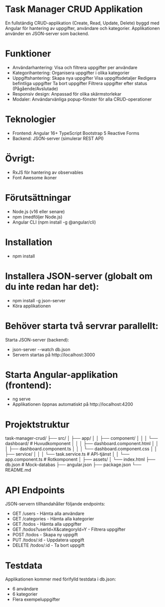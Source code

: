 # Task Manager CRUD Applikation
En fullständig CRUD-applikation (Create, Read, Update, Delete) byggd med Angular för hantering av uppgifter, användare och kategorier. Applikationen använder en JSON-server som backend.

# Funktioner
- Användarhantering: Visa och filtrera uppgifter per användare
- Kategorihantering: Organisera uppgifter i olika kategorier
- Uppgiftshantering:
Skapa nya uppgifter
Visa uppgiftsdetaljer
Redigera befintliga uppgifter
Ta bort uppgifter
Filtrera uppgifter efter status (Pågående/Avslutade)
- Responsiv design: Anpassad för olika skärmstorlekar
- Modaler: Användarvänliga popup-fönster för alla CRUD-operationer

# Teknologier
- Frontend:
Angular 16+
TypeScript
Bootstrap 5
Reactive Forms
- Backend:
JSON-server (simulerar REST API)

# Övrigt:
- RxJS för hantering av observables
- Font Awesome ikoner

# Förutsättningar
- Node.js (v16 eller senare)
- npm (medföljer Node.js)
- Angular CLI (npm install -g @angular/cli)

# Installation
- npm install
# Installera JSON-server (globalt om du inte redan har det):
- npm install -g json-server
- Köra applikationen
# Behöver starta två servrar parallellt:
Starta JSON-server (backend):
- json-server --watch db.json
- Servern startas på http://localhost:3000

# Starta Angular-applikation (frontend):
- ng serve
- Applikationen öppnas automatiskt på http://localhost:4200

# Projektstruktur
task-manager-crud/
├── src/
│   ├── app/
│   │   ├── component/
│   │   │   └── dashboard/             # Huvudkomponent
│   │   │       ├── dashboard.component.html
│   │   │       ├── dashboard.component.ts
│   │   │       └── dashboard.component.css
│   │   ├── service/
│   │   │   └── task.service.ts        # API-tjänst
│   │   └── app.component.ts           # Rotkomponent
│   ├── assets/
│   └── index.html
├── db.json                            # Mock-databas
├── angular.json
├── package.json
└── README.md

# API Endpoints
JSON-servern tillhandahåller följande endpoints:
- GET /users - Hämta alla användare
- GET /categories - Hämta alla kategorier
- GET /todos - Hämta alla uppgifter
- GET /todos?userId=X&categoryId=Y - Filtrera uppgifter
- POST /todos - Skapa ny uppgift
- PUT /todos/:id - Uppdatera uppgift
- DELETE /todos/:id - Ta bort uppgift

# Testdata
Applikationen kommer med förifylld testdata i db.json:
- 6 användare
- 6 kategorier
- Flera exempeluppgifter
